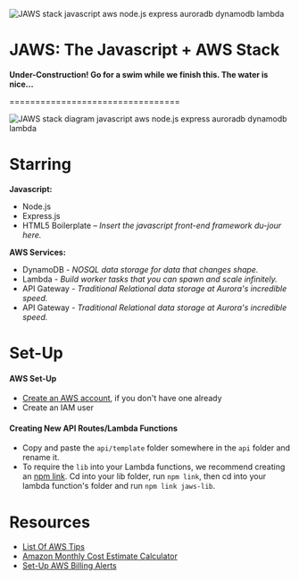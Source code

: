 ![JAWS stack javascript aws node.js express auroradb dynamodb lambda](https://github.com/servant-app/JAWS/blob/master/site/public/img/jaws_logo_javascript_aws.png)

JAWS: The Javascript + AWS Stack
=================================

**Under-Construction!  Go for a swim while we finish this.  The water is nice...**

=================================


![JAWS stack diagram javascript aws node.js express auroradb dynamodb lambda](https://github.com/servant-app/JAWS/blob/master/site/public/img/jaws_diagram_javascript_aws.png)

Starring
=================================

**Javascript:**
- Node.js
- Express.js
- HTML5 Boilerplate – *Insert the javascript front-end framework du-jour here.*

**AWS Services:**
- DynamoDB - *NOSQL data storage for data that changes shape.*
- Lambda - *Build worker tasks that you can spawn and scale infinitely.*
- API Gateway - *Traditional Relational data storage at Aurora's incredible speed.*
- API Gateway - *Traditional Relational data storage at Aurora's incredible speed.*

Set-Up
=================================

#### AWS Set-Up

* [Create an AWS account](http://aws.amazon.com/,), if you don't have one already
* Create an IAM user

#### Creating New API Routes/Lambda Functions

* Copy and paste the `api/template` folder somewhere in the `api` folder and rename it.
* To require the `lib` into your Lambda functions, we recommend creating an [npm link](https://egghead.io/lessons/node-js-using-npm-link-to-use-node-modules-that-are-in-progress).  Cd into your lib folder, run `npm link`, then cd into your lambda function's folder and run `npm link jaws-lib`.

Resources
=================================
*  [List Of AWS Tips](https://wblinks.com/notes/aws-tips-i-wish-id-known-before-i-started/)
* [Amazon Monthly Cost Estimate Calculator](http://calculator.s3.amazonaws.com/index.html)
* [Set-Up AWS Billing Alerts](http://docs.aws.amazon.com/awsaccountbilling/latest/aboutv2/monitor-charges.html)
